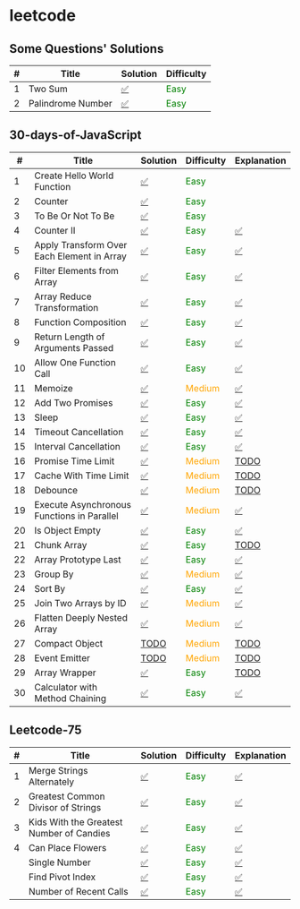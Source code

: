 # leetcode

## Some Questions' Solutions

| # | Title | Solution | Difficulty |
|---| ----- | -------- | ---------- |
| 1 | Two Sum |  [✅](./solutions/typescript/twoSum/twoSum.ts) | <span style="color:green">Easy</span>  |
| 2 | Palindrome Number |  [✅](./solutions/typescript/palindrome-number/solution.ts) | <span style="color:green">Easy</span>  |


## 30-days-of-JavaScript

| # | Title | Solution | Difficulty | Explanation |
|---| ----- | -------- | ---------- | ----------- |
| 1 | Create Hello World Function |  [✅]() | <span style="color:green">Easy</span> | |
| 2 | Counter |  [✅]() | <span style="color:green">Easy</span>  |
| 3 | To Be Or Not To Be |  [✅]() | <span style="color:green">Easy</span>  |
| 4 | Counter II |  [✅](./30-days-of-JS/counter-ii/counter.ts) | <span style="color:green">Easy</span>  |[✅](./30-days-of-JS/counter-ii/README.md) |
| 5 | Apply Transform Over Each Element in Array |  [✅](./30-days-of-JS/apply-transform-over-each-element-in-array/solution.ts) | <span style="color:green">Easy</span>  | [✅](./30-days-of-JS/apply-transform-over-each-element-in-array/README.md) | 
| 6 | Filter Elements from Array |  [✅](./30-days-of-JS/filter-elements-from-array/solution.ts) | <span style="color:green">Easy</span>  | [✅](./30-days-of-JS/filter-elements-from-array/README.md) | 
| 7 | Array Reduce Transformation |  [✅](./30-days-of-JS/array-reduce-transformation/solution.ts) | <span style="color:green">Easy</span>  | [✅](./30-days-of-JS/array-reduce-transformation/README.md) | 
| 8 | Function Composition |  [✅](./30-days-of-JS/function-composition/solution.ts) | <span style="color:green">Easy</span>  | [✅](./30-days-of-JS/function-composition/README.md) | 
| 9 | Return Length of Arguments Passed |  [✅](./30-days-of-JS/return-length-of-arguments-passed/solution.ts) | <span style="color:green">Easy</span>  | [✅](./30-days-of-JS/return-length-of-arguments-passed/README.md) | 
| 10 | Allow One Function Call |  [✅](./30-days-of-JS/allow-one-function-call/solution.ts) | <span style="color:green">Easy</span>  | [✅](./30-days-of-JS/allow-one-function-call/README.md) | 
| 11 | Memoize |  [✅](./30-days-of-JS/memoize/solution.ts) | <span style="color:orange">Medium</span> | [✅](./30-days-of-JS/memoize/README.md) | 
| 12 | Add Two Promises |  [✅](./30-days-of-JS/add-two-promises/solution.ts) | <span style="color:green">Easy</span>  | [✅](./30-days-of-JS/add-two-promises/README.md)|
| 13 | Sleep |  [✅](./30-days-of-JS/sleep/solution.ts) | <span style="color:green">Easy</span>  | [✅](./30-days-of-JS/sleep/README.md) | 
| 14 | Timeout Cancellation |  [✅](./30-days-of-JS/timeout-cancellation/solution.ts) | <span style="color:green">Easy</span>  | [✅](./30-days-of-JS/timeout-cancellation/README.md) | 
| 15 | Interval Cancellation |  [✅](./30-days-of-JS/interval-cancellation/solution.ts) | <span style="color:green">Easy</span>  | [✅](./30-days-of-JS/interval-cancellation/README.md) | 
| 16 | Promise Time Limit |  [✅](./30-days-of-JS/promise-time-limit/solution.ts) | <span style="color:orange">Medium</span>  | [TODO]() | 
| 17 | Cache With Time Limit |  [✅](./30-days-of-JS/cache-with-time-limit/solution.ts) | <span style="color:orange">Medium</span> | [TODO]() | 
| 18 | Debounce |  [✅](./30-days-of-JS/debounce/solution.ts) | <span style="color:orange">Medium</span> | [TODO]() | 
| 19 | Execute Asynchronous Functions in Parallel |  [✅](./30-days-of-JS/execute-asynchronous-functions-in-parallel/solution.ts) | <span style="color:orange">Medium</span> | [✅](./30-days-of-JS/execute-asynchronous-functions-in-parallel/README.md) | 
| 20 | Is Object Empty |  [✅](./30-days-of-JS/is-object-empty/solution.ts) | <span style="color:green">Easy</span>  | [✅](./30-days-of-JS/is-object-empty/README.md) | 
| 21 | Chunk Array |  [✅](./30-days-of-JS/chunk-array/solution.ts) | <span style="color:green">Easy</span>  | [TODO]() | 
| 22 | Array Prototype Last |  [✅](./30-days-of-JS/array-prototype-last/solution.ts) | <span style="color:green">Easy</span>  | [✅](./30-days-of-JS/array-prototype-last/README.md) |
| 23 | Group By |  [✅](./30-days-of-JS/group-by/solution.ts) | <span style="color:orange">Medium</span> | [✅](./30-days-of-JS/group-by/REDAME.md) | 
| 24 | Sort By |  [✅](./30-days-of-JS/sort-by/solution.ts) | <span style="color:green">Easy</span>  | [✅](./30-days-of-JS/sort-by/README.md) | 
| 25 | Join Two Arrays by ID |  [✅](./30-days-of-JS/join-two-arrays-by-id/solution.ts) | <span style="color:orange">Medium</span> | [✅](./30-days-of-JS/join-two-arrays-by-id/README.md) | 
| 26 | Flatten Deeply Nested Array|  [✅](./30-days-of-JS/flatten-deeply-nested-array/solution.ts) | <span style="color:orange">Medium</span> | [✅](./30-days-of-JS/flatten-deeply-nested-array/README.md) | 
| 27 | Compact Object|  [TODO]() | <span style="color:orange">Medium</span> | [TODO]() | 
| 28 | Event Emitter |  [TODO]() | <span style="color:orange">Medium</span> | [TODO]() | 
| 29 | Array Wrapper |  [✅](./30-days-of-JS/array-wrapper/solution.ts) | <span style="color:green">Easy</span>  | [TODO]() | 
| 30 | Calculator with Method Chaining |  [✅](./30-days-of-JS/calculator-with-method-chaining/solution.ts) | <span style="color:green">Easy</span>  | [✅](./30-days-of-JS/calculator-with-method-chaining/README.md) | 


## Leetcode-75

| # | Title | Solution | Difficulty | Explanation |
|---| ----- | -------- | ---------- | ----------- |
| 1 | Merge Strings Alternately |  [✅](./leetcode-75/merge-strings-alternately/solution.ts) | <span style="color:green">Easy</span> |[✅](./leetcode-75/merge-strings-alternately/README.md) |
| 2 | Greatest Common Divisor of Strings |  [✅](./leetcode-75/greatest-common-divisor-of-strings/solution.ts) | <span style="color:green">Easy</span> |[✅](./leetcode-75/greatest-common-divisor-of-strings/README.md) |
| 3 | Kids With the Greatest Number of Candies |  [✅](./leetcode-75/kids-with-the-greatest-number-of-candies/solution.ts) | <span style="color:green">Easy</span> |[✅](./leetcode-75/kids-with-the-greatest-number-of-candies/README.md) |
| 4 | Can Place Flowers |  [✅](./leetcode-75/can-place-flowers/solution.ts) | <span style="color:green">Easy</span> |[✅](./leetcode-75/can-place-flowers/README.md) |
|   | Single Number |  [✅](./leetcode-75/single-number/solution.ts) | <span style="color:green">Easy</span> |[✅](./leetcode-75/single-number/README.md) |
|   | Find Pivot Index |  [✅](./leetcode-75/find-pivot-index/solution.ts) | <span style="color:green">Easy</span> |[✅](./leetcode-75/find-pivot-index/README.md) |
|   | Number of Recent Calls |  [✅](./leetcode-75/number-of-recent-calls/solution.ts) | <span style="color:green">Easy</span> |[✅](./leetcode-75/number-of-recent-calls/README.md) |



